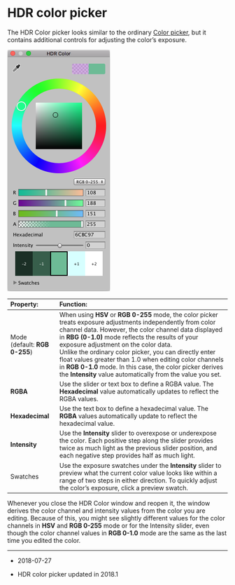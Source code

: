 # HDR color picker

The HDR Color picker looks similar to the ordinary [Color picker](PresetLibraries), but it contains additional controls for adjusting the color’s exposure.

![](../uploads/Main/HDRColorPicker1.png) 

|**Property:** |**Function:** |
|:---|:---|
|Mode <br/>(default: __RGB 0-255__)| When using __HSV__ or __RGB 0-255__ mode, the color picker treats exposure adjustments independently from color channel data. However, the color channel data displayed in __RBG (0-1.0)__ mode reflects the results of your exposure adjustment on the color data. <br/> Unlike the ordinary color picker, you can directly enter float values greater than 1.0 when editing color channels in __RGB 0-1.0__ mode. In this case, the color picker derives the __Intensity__ value automatically from the value you set. |
|__RGBA__| Use the slider or text box to define a RGBA value. The __Hexadecimal__ value automatically updates to reflect the RGBA values. |
|__Hexadecimal__ | Use the text box to define a hexadecimal value. The __RGBA__ values automatically update to reflect the hexadecimal value. |
|__Intensity__ | Use the __Intensity__ slider to overexpose or underexpose the color. Each positive step along the slider provides twice as much light as the previous slider position, and each negative step provides half as much light. |
|Swatches | Use the exposure swatches under the __Intensity__ slider to preview what the current color value looks like within a range of two steps in either direction. To quickly adjust the color’s exposure, click a preview swatch. |

Whenever you close the HDR Color window and reopen it, the window derives the color channel and intensity values from the color you are editing. Because of this, you might see slightly different values for the color channels in __HSV__ and __RGB 0-255__ mode or for the Intensity slider, even though the color channel values in __RGB 0-1.0__ mode are the same as the last time you edited the color.

----
* <span class="page-edit">2018-07-27 <!-- include IncludeTextAmendPageYesEdit --></span>

* <span class="page-history">HDR color picker updated in 2018.1</span>